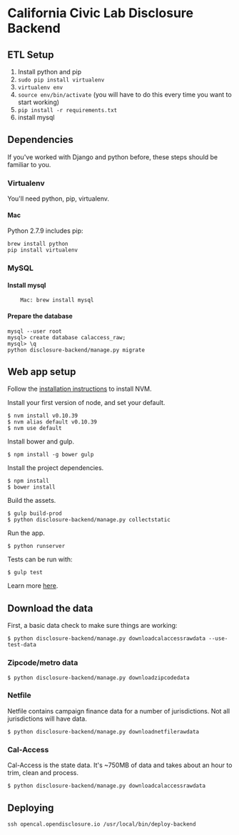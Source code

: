 California Civic Lab Disclosure Backend
==================================================

## ETL Setup

1. Install python and pip
2. `sudo pip install virtualenv`
3. `virtualenv env`
4. `source env/bin/activate` (you will have to do this every time you want to
   start working)
5. `pip install -r requirements.txt`
6. install mysql


## Dependencies

If you've worked with Django and python before, these steps should be familiar to you.

### Virtualenv

You'll need python, pip, virtualenv.

#### Mac

Python 2.7.9 includes pip:

```
brew install python
pip install virtualenv
```


### MySQL

#### Install mysql

```
    Mac: brew install mysql
```

#### Prepare the database

```
mysql --user root
mysql> create database calaccess_raw;
mysql> \q
python disclosure-backend/manage.py migrate
```


## Web app setup

Follow the [installation
instructions](https://github.com/creationix/nvm#installation) to install NVM.

Install your first version of node, and set your default.

    $ nvm install v0.10.39
    $ nvm alias default v0.10.39
    $ nvm use default

Install bower and gulp.

    $ npm install -g bower gulp

Install the project dependencies.

    $ npm install
    $ bower install

Build the assets.

    $ gulp build-prod
    $ python disclosure-backend/manage.py collectstatic

Run the app.

    $ python runserver

Tests can be run with:

    $ gulp test

Learn more [here](js/README.md).


## Download the data

First, a basic data check to make sure things are working:

    $ python disclosure-backend/manage.py downloadcalaccessrawdata --use-test-data

### Zipcode/metro data

    $ python disclosure-backend/manage.py downloadzipcodedata

### Netfile

Netfile contains campaign finance data for a number of jurisdictions. Not all
jurisdictions will have data.

    $ python disclosure-backend/manage.py downloadnetfilerawdata

### Cal-Access

Cal-Access is the state data. It's ~750MB of data and takes about an hour to
trim, clean and process.

    $ python disclosure-backend/manage.py downloadcalaccessrawdata

## Deploying

```
ssh opencal.opendisclosure.io /usr/local/bin/deploy-backend
```

